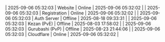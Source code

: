 | 2025-09-06 05:32:03 | Website | Online | 2025-09-06 05:32:02 |
| 2025-09-06 05:32:03 | Registration | Online | 2025-09-06 05:32:02 |
| 2025-09-06 05:32:03 | Auth Server | Offline | 2025-08-18 09:33:31 |
| 2025-09-06 05:32:03 | Kezan (PvE) | Offline | 2025-08-03 17:58:02 |
| 2025-09-06 05:32:03 | Gurubashi (PvP) | Offline | 2025-08-23 21:44:06 |
| 2025-09-06 05:32:03 | Cloudflare | Online | 2025-09-06 05:32:02 |
